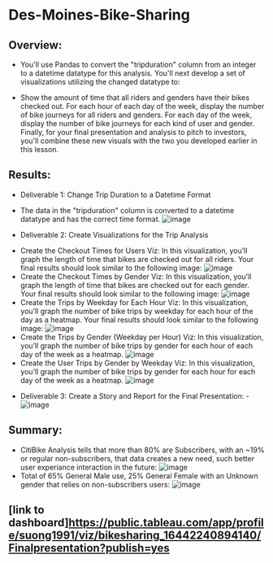 # Des-Moines-Bike-Sharing
## Overview:
- You'll use Pandas to convert the "tripduration" column from an integer to a datetime datatype for this analysis. You'll next develop a set of visualizations utilizing the changed datatype to:
+ Show the amount of time that all riders and genders have their bikes checked out. For each hour of each day of the week, display the number of bike journeys for all riders and genders. For each day of the week, display the number of bike journeys for each kind of user and gender. Finally, for your final presentation and analysis to pitch to investors, you'll combine these new visuals with the two you developed earlier in this lesson.
## Results:
- Deliverable 1: Change Trip Duration to a Datetime Format
+ The data in the "tripduration" column is converted to a datetime datatype and has the correct time format.
![image](https://user-images.githubusercontent.com/93515126/153816750-7ec54cf3-29a9-49ec-8c60-373608bf5660.png)
- Deliverable 2: Create Visualizations for the Trip Analysis
+ Create the Checkout Times for Users Viz: In this visualization, you’ll graph the length of time that bikes are checked out for all riders. Your final results should look similar to the following image:
![image](https://user-images.githubusercontent.com/93515126/153817051-f8402b07-f5ea-4385-b2b3-3f4fd261c448.png)
+ Create the Checkout Times by Gender Viz: In this visualization, you’ll graph the length of time that bikes are checked out for each gender. Your final results should look similar to the following image:
![image](https://user-images.githubusercontent.com/93515126/153817157-8284c396-8f28-46d7-a686-4227d7661844.png)
+ Create the Trips by Weekday for Each Hour Viz: In this visualization, you’ll graph the number of bike trips by weekday for each hour of the day as a heatmap. Your final results should look similar to the following image:
![image](https://user-images.githubusercontent.com/93515126/153817258-06a32490-0530-420c-80b8-bde3a54728db.png)
+ Create the Trips by Gender (Weekday per Hour) Viz: In this visualization, you’ll graph the number of bike trips by gender for each hour of each day of the week as a heatmap.
![image](https://user-images.githubusercontent.com/93515126/153817445-fe93b14c-1960-40da-a3b2-eaaedf9de9c4.png)
+ Create the User Trips by Gender by Weekday Viz: In this visualization, you’ll graph the number of bike trips by gender for each hour for each day of the week as a heatmap.
![image](https://user-images.githubusercontent.com/93515126/153817636-ca0aa494-c628-4e43-a19c-bfb80da31172.png)
- Deliverable 3: Create a Story and Report for the Final Presentation:
-![image](https://user-images.githubusercontent.com/93515126/153818146-9aaad9ae-3d71-4d87-9941-ccc4a1150524.png)
## Summary:
- CitiBike Analysis tells that more than 80% are Subscribers, with an ~19% or regular non-subscribers, that data creates a new need, such better user experiance interaction in the future:
![image](https://user-images.githubusercontent.com/93515126/153830573-bff3ef53-5de5-4fd8-8a42-40b36a52a5a1.png)
- Total of 65% General Male use, 25% General Female with an Unknown gender that relies on non-subscribers users:
![image](https://user-images.githubusercontent.com/93515126/153830777-479682a2-3172-4c57-903b-e2d62f264046.png)
## [link to dashboard]https://public.tableau.com/app/profile/suong1991/viz/bikesharing_16442240894140/Finalpresentation?publish=yes
